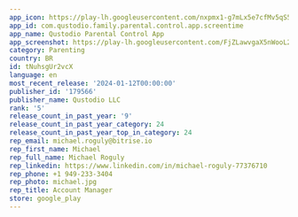 ```yaml
---
app_icon: https://play-lh.googleusercontent.com/nxpmx1-g7mLx5e7cfMv5qS5qiNqXiG0bF9omTSf_Q9Ay5ONFtVNHfknnY12AiHx90Fg
app_id: com.qustodio.family.parental.control.app.screentime
app_name: Qustodio Parental Control App
app_screenshot: https://play-lh.googleusercontent.com/FjZLawvgaX5nWooL2YgKs7PrqJUU5VyzrFMAV2TPVMOwjMM918sOZRRBfU9B-tY4pEA
category: Parenting
country: BR
id: tNuhsgUr2vcX
language: en
most_recent_release: '2024-01-12T00:00:00'
publisher_id: '179566'
publisher_name: Qustodio LLC
rank: '5'
release_count_in_past_year: '9'
release_count_in_past_year_category: 24
release_count_in_past_year_top_in_category: 24
rep_email: michael.roguly@bitrise.io
rep_first_name: Michael
rep_full_name: Michael Roguly
rep_linkedin: https://www.linkedin.com/in/michael-roguly-77376710
rep_phone: +1 949-233-3404
rep_photo: michael.jpg
rep_title: Account Manager
store: google_play
---
```

